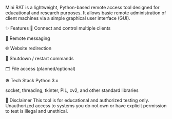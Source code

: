 Mini RAT is a lightweight, Python-based remote access tool designed for educational and research purposes. It allows basic remote administration of client machines via a simple graphical user interface (GUI).

✨ Features
📡 Connect and control multiple clients

💬 Remote messaging

🌐 Website redirection

🔌 Shutdown / restart commands

🗂️ File access (planned/optional)

⚙️ Tech Stack
Python 3.x

socket, threading, tkinter, PIL, cv2, and other standard libraries

🚨 Disclaimer
This tool is for educational and authorized testing only.
Unauthorized access to systems you do not own or have explicit permission to test is illegal and unethical.

